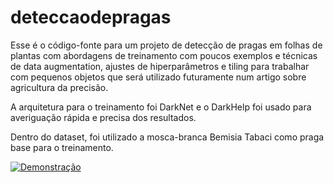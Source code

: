 # deteccaodepragas
Esse é o código-fonte para um projeto de detecção de pragas em folhas de plantas com abordagens de treinamento com poucos exemplos e técnicas de data augmentation, ajustes de hiperparâmetros e tiling para trabalhar com pequenos objetos que será utilizado futuramente num artigo sobre agricultura da precisão.

A arquitetura para o treinamento foi DarkNet e o DarkHelp foi usado para averiguação rápida e precisa dos resultados.

Dentro do dataset, foi utilizado a mosca-branca Bemisia Tabaci como praga base para o treinamento. 


[![Demonstração](https://img.youtube.com/vi/w_q1cQGNplo/0.jpg)](https://www.youtube.com/shorts/w_q1cQGNplo)
